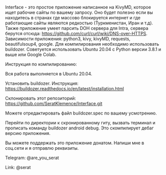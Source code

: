 Interface - это простое приложение написанное на KivyMD, которое ищет рабочие сайты по вашему запросу. Оно будет полезно если вы находитесь в странах где массово блокируется интернет и где работающие сайты являются редкостью (Туркменистан, Иран и т.д). Также приложение умеет парсить DOH сервера для Intra, сервера берутся отсюда: https://github.com/curl/curl/wiki/DNS-over-HTTPS.
Зависимости приложения: python3, kivy, kivyMD, requests, beautifulsoup4, google. 
Для компилирования необходимо использовать buildozer. Советуется использовать Ubuntu 20.04 с Python версии 3.8.1 и выше или Google Colab.

Инструкция по компилированию:

Вся работа выполняется в Ubuntu 20.04.

Установить buildozer. Инструкция: https://buildozer.readthedocs.io/en/latest/installation.html

Склонировать этот репозиторий: https://github.com/SeratKlemence/Interface.git

Можете отредактировать файл buildozer.spec по вашему усмотрению.

Перейти по директории к скронированному гиту, вызвать терминал и прописать команду buildozer android debug. Это скомпилирует дебаг версию приложения.

Вы можете поддержать это приложение донатом. Напиши мне в соц.сети и я отправлю реквизиты.

Telegram: @are_you_serat

Link: @serat
